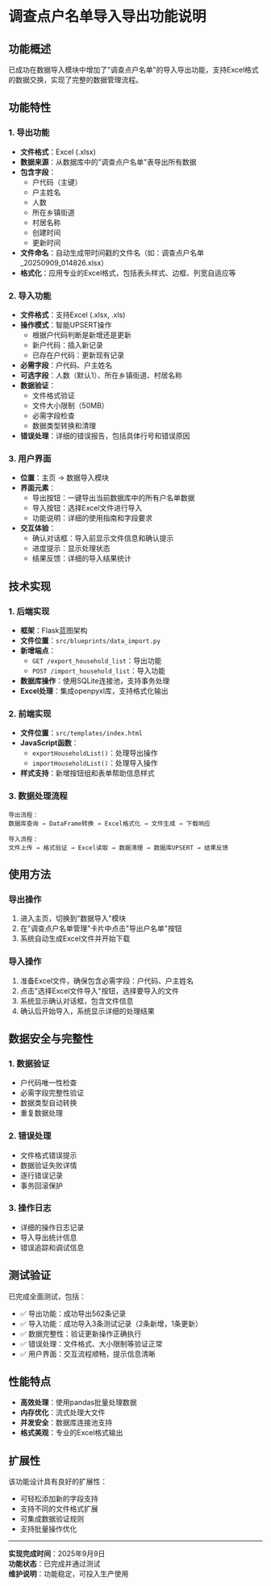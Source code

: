 # 调查点户名单导入导出功能说明

## 功能概述

已成功在数据导入模块中增加了"调查点户名单"的导入导出功能，支持Excel格式的数据交换，实现了完整的数据管理流程。

## 功能特性

### 1. 导出功能
- **文件格式**：Excel (.xlsx)
- **数据来源**：从数据库中的"调查点户名单"表导出所有数据
- **包含字段**：
  - 户代码（主键）
  - 户主姓名
  - 人数
  - 所在乡镇街道
  - 村居名称
  - 创建时间
  - 更新时间
- **文件命名**：自动生成带时间戳的文件名（如：调查点户名单_20250909_014826.xlsx）
- **格式化**：应用专业的Excel格式，包括表头样式、边框、列宽自适应等

### 2. 导入功能
- **文件格式**：支持Excel (.xlsx, .xls)
- **操作模式**：智能UPSERT操作
  - 根据户代码判断是新增还是更新
  - 新户代码：插入新记录
  - 已存在户代码：更新现有记录
- **必需字段**：户代码、户主姓名
- **可选字段**：人数（默认1）、所在乡镇街道、村居名称
- **数据验证**：
  - 文件格式验证
  - 文件大小限制（50MB）
  - 必需字段检查
  - 数据类型转换和清理
- **错误处理**：详细的错误报告，包括具体行号和错误原因

### 3. 用户界面
- **位置**：主页 → 数据导入模块
- **界面元素**：
  - 导出按钮：一键导出当前数据库中的所有户名单数据
  - 导入按钮：选择Excel文件进行导入
  - 功能说明：详细的使用指南和字段要求
- **交互体验**：
  - 确认对话框：导入前显示文件信息和确认提示
  - 进度提示：显示处理状态
  - 结果反馈：详细的导入结果统计

## 技术实现

### 1. 后端实现
- **框架**：Flask蓝图架构
- **文件位置**：`src/blueprints/data_import.py`
- **新增端点**：
  - `GET /export_household_list`：导出功能
  - `POST /import_household_list`：导入功能
- **数据库操作**：使用SQLite连接池，支持事务处理
- **Excel处理**：集成openpyxl库，支持格式化输出

### 2. 前端实现
- **文件位置**：`src/templates/index.html`
- **JavaScript函数**：
  - `exportHouseholdList()`：处理导出操作
  - `importHouseholdList()`：处理导入操作
- **样式支持**：新增按钮组和表单帮助信息样式

### 3. 数据处理流程
```
导出流程：
数据库查询 → DataFrame转换 → Excel格式化 → 文件生成 → 下载响应

导入流程：
文件上传 → 格式验证 → Excel读取 → 数据清理 → 数据库UPSERT → 结果反馈
```

## 使用方法

### 导出操作
1. 进入主页，切换到"数据导入"模块
2. 在"调查点户名单管理"卡片中点击"导出户名单"按钮
3. 系统自动生成Excel文件并开始下载

### 导入操作
1. 准备Excel文件，确保包含必需字段：户代码、户主姓名
2. 点击"选择Excel文件导入"按钮，选择要导入的文件
3. 系统显示确认对话框，包含文件信息
4. 确认后开始导入，系统显示详细的处理结果

## 数据安全与完整性

### 1. 数据验证
- 户代码唯一性检查
- 必需字段完整性验证
- 数据类型自动转换
- 重复数据处理

### 2. 错误处理
- 文件格式错误提示
- 数据验证失败详情
- 逐行错误记录
- 事务回滚保护

### 3. 操作日志
- 详细的操作日志记录
- 导入导出统计信息
- 错误追踪和调试信息

## 测试验证

已完成全面测试，包括：
- ✅ 导出功能：成功导出562条记录
- ✅ 导入功能：成功导入3条测试记录（2条新增，1条更新）
- ✅ 数据完整性：验证更新操作正确执行
- ✅ 错误处理：文件格式、大小限制等验证正常
- ✅ 用户界面：交互流程顺畅，提示信息清晰

## 性能特点

- **高效处理**：使用pandas批量处理数据
- **内存优化**：流式处理大文件
- **并发安全**：数据库连接池支持
- **格式美观**：专业的Excel格式输出

## 扩展性

该功能设计具有良好的扩展性：
- 可轻松添加新的字段支持
- 支持不同的文件格式扩展
- 可集成数据验证规则
- 支持批量操作优化

---

**实现完成时间**：2025年9月9日  
**功能状态**：已完成并通过测试  
**维护说明**：功能稳定，可投入生产使用
